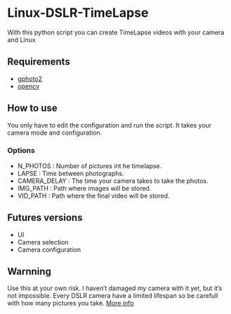 # Linux-DSLR-TimeLapse
With this python script you can create TimeLapse videos with your camera and Linux

## Requirements

- [gphoto2](https://github.com/jim-easterbrook/python-gphoto2)
- [opencv](https://pypi.org/project/opencv-python/)

## How to use
You only have to edit the configuration and run the script. It takes your camera mode and configuration.

### Options

- N_PHOTOS : Number of pictures int he timelapse.
- LAPSE : Time between photographs.
- CAMERA_DELAY : The time your camera takes to take the photos.
- IMG_PATH : Path where images will be stored.
- VID_PATH : Path where the final video will be stored.

## Futures versions
- UI
- Camera selection
- Camera configuration


## Warnning
Use this at your own risk. I haven’t damaged my camera with it yet, but it’s not impossible. 
Every DSLR camera have a limited lifespan so be carefull with how many pictures you take. [More info](https://improvephotography.com/46433/long-dslr-last/)
